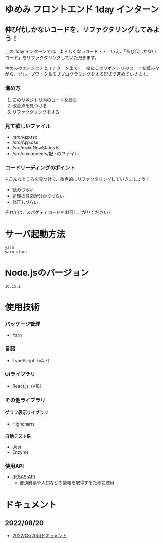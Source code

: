 # ゆめみ フロントエンド 1day インターン

## 伸び代しかないコードを、リファクタリングしてみよう！
この 1day インターンでは、よろしくないコード・・・いえ、「伸び代しかないコード」をリファクタリングしていただきます。

ゆめみのエンジニアとインターン生で、一緒にこのリポジトリのコードを読みながら、グループワーク＆モブプログラミングをする形式で進めていきます。

### 進め方
1. このリポジトリ内のコードを読む
1. 改善点を見つける
1. リファクタリングをする

### 見て欲しいファイル

- /src/App.tsx
- /src/App.css
- /src/makeNewStates.ts
- /src/components/配下のファイル

### コードリーディングのポイント
↓こんなところを見つけて、重点的にリファクタリングしていきましょう！
- 読みづらい
- 処理の意図が分かりづらい
- 修正しづらい

それでは、スパゲティコードをお召し上がりください！

# サーバ起動方法
```shell
yarn
yarn start
```

# Node.jsのバージョン
`16.15.1`

# 使用技術

### パッケージ管理
- Yarn
### 言語
- TypeScript（v4.7）

### UIライブラリ
- React.js（v18）

### その他ライブラリ
#### グラフ表示ライブラリ
- Highcharts
#### 自動テスト系
- Jest
- Enzyme

### 使用API
- [RESAS-API](https://opendata.resas-portal.go.jp/)
  - 都道府県や人口などの情報を取得するために使用

# ドキュメント
## 2022/08/20
* [2022/08/20用ドキュメント](docs/20220820)





